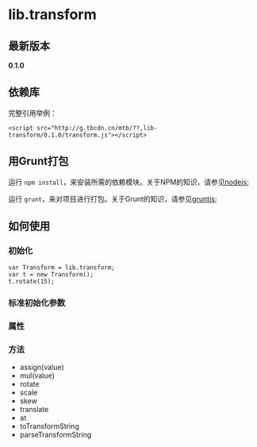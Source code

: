 # lib.transform

## 最新版本

**0.1.0**

## 依赖库



完整引用举例：

    
    <script src="http://g.tbcdn.cn/mtb/??,lib-transform/0.1.0/transform.js"></script>

## 用Grunt打包

运行 `npm install`，来安装所需的依赖模块。关于NPM的知识，请参见[nodejs](http://nodejs.org/);

运行 `grunt`，来对项目进行打包。关于Grunt的知识，请参见[gruntjs](http://gruntjs.com/);

## 如何使用

### 初始化

    var Transform = lib.transform;
    var t = new Transform();
    t.rotate(15);
    

### 标准初始化参数

### 属性

### 方法

* assign(value)
* mul(value)
* rotate
* scale
* skew
* translate
* at
* toTransformString
* parseTransformString

